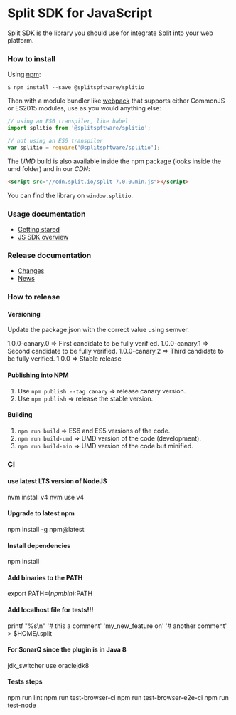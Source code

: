 # Split SDK for JavaScript

Split SDK is the library you should use for integrate [Split](http://split.io/)
into your web platform.

### How to install
Using [npm](https://www.npmjs.com/):

    $ npm install --save @splitspftware/splitio

Then with a module bundler like [webpack](https://webpack.github.io/) that supports
either CommonJS or ES2015 modules, use as you would anything else:

```js
// using an ES6 transpiler, like babel
import splitio from '@splitspftware/splitio';

// not using an ES6 transpiler
var splitio = require('@splitspftware/splitio');
```

The *UMD* build is also available inside the npm package (looks inside the umd folder)
and in our *CDN*:

```html
<script src="//cdn.split.io/split-7.0.0.min.js"></script>
```

You can find the library on `window.splitio`.

### Usage documentation
- [Getting stared](http://docs.split.io/docs/getting-started)
- [JS SDK overview](http://docs.split.io/docs/javascript-sdk-overview)

### Release documentation
- [Changes](./CHANGES.txt)
- [News](./NEWS.txt)

### How to release

#### Versioning

Update the package.json with the correct value using semver.

   1.0.0-canary.0 => First candidate to be fully verified.
   1.0.0-canary.1 => Second candidate to be fully verified.
   1.0.0-canary.2 => Third candidate to be fully verified.
   1.0.0          => Stable release

#### Publishing into NPM

1. Use `npm publish --tag canary` => release canary version.
1. Use `npm publish`              => release the stable version.

#### Building

1. `npm run build`     => ES6 and ES5 versions of the code.
1. `npm run build-umd` => UMD version of the code (development).
1. `npm run build-min` => UMD version of the code but minified.

### CI

#### use latest LTS version of NodeJS
nvm install v4
nvm use v4
#### Upgrade to latest npm
npm install -g npm@latest
#### Install dependencies
npm install
#### Add binaries to the PATH
export PATH=$(npm bin):$PATH
#### Add localhost file for tests!!!
printf "%s\n" '# this a comment' 'my_new_feature on' '# another comment' > $HOME/.split
#### For SonarQ since the plugin is in Java 8
jdk_switcher use oraclejdk8
#### Tests steps
npm run lint
npm run test-browser-ci
npm run test-browser-e2e-ci
npm run test-node
